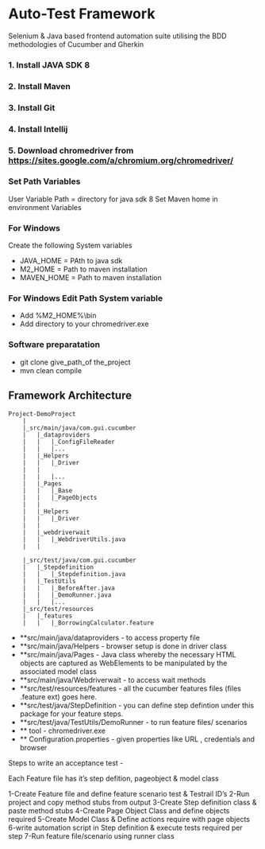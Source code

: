 # Auto-Test Framework

Selenium & Java based frontend automation suite utilising the BDD methodologies of Cucumber and Gherkin

### 1. Install JAVA SDK 8

### 2. Install Maven

### 3. Install Git

### 4. Install Intellij

### 5. Download chromedriver from https://sites.google.com/a/chromium.org/chromedriver/

### Set Path Variables

User Variable Path = directory for java sdk 8 Set Maven home in environment Variables

### For Windows

Create the following System variables

- JAVA_HOME = PAth to java sdk
- M2_HOME = Path to maven installation
- MAVEN_HOME = Path to maven installation

### For Windows Edit Path System variable

- Add %M2_HOME%\bin
- Add directory to your chromedriver.exe

### Software preparatation

- git clone give_path_of the_project 
- mvn clean compile 

Framework Architecture
--------------

	Project-DemoProject
		|
		|_src/main/java/com.gui.cucumber		
		|	|_dataproviders
		|	|	|_ConfigFileReader		
		|	|	|...
		|	|_Helpers
		|	|	|_Driver				
		|	|	
		|	|	|...
		|	|_Pages
		|	|	|_Base
		|	|	|_PageObjects
		|	|	
		|	|_Helpers
		|	|	|_Driver				
		|	|	
		|	|_webdriverwait
		|	|	|_WebdriverUtils.java	
		|	|	

		|_src/test/java/com.gui.cucumber
		|	|_Stepdefinition
		|	|	|_Stepdefinition.java		
		|	|_TestUtils
		|	|	|_BeforeAfter.java
		|	|	|_DemoRunner.java
		|	|	|...
		|_src/test/resources
		|	|_features
		|	|	|_BorrowingCalculator.feature

* **src/main/java/dataproviders - to access property file
* **src/main/java/Helpers - browser setup is done in driver class
* **src/main/java/Pages - Java class whereby the necessary HTML objects are captured as WebElements to be manipulated by the associated model class
* **src/main/java/Webdriverwait - to access wait methods 
* **src/test/resources/features - all the cucumber features files (files .feature ext) goes here.
* **src/test/java/StepDefinition - you can define step defintion under this package for your feature steps.
* **src/test/java/TestUtils/DemoRunner - to run feature files/ scenarios
* ** tool - chromedriver.exe 
* ** Configuration.properties - given properties like URL , credentials and browser 

Steps to write an acceptance test - 

Each Feature file has it’s step defition, pageobject & model class

1-Create Feature file and define feature scenario test & Testrail ID’s
2-Run project and copy method stubs from output
3-Create Step definition class & paste method stubs
4-Create Page Object Class and define objects required
5-Create Model Class & Define actions require with page objects
6-write automation script in Step definition & execute tests required per step
7-Run feature file/scenario using runner class

